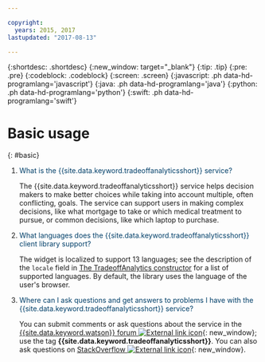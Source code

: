 ```yaml
---

copyright:
  years: 2015, 2017
lastupdated: "2017-08-13"

---
```


{:shortdesc: .shortdesc}
{:new_window: target="_blank"}
{:tip: .tip}
{:pre: .pre}
{:codeblock: .codeblock}
{:screen: .screen}
{:javascript: .ph data-hd-programlang='javascript'}
{:java: .ph data-hd-programlang='java'}
{:python: .ph data-hd-programlang='python'}
{:swift: .ph data-hd-programlang='swift'}

# Basic usage
{: #basic}

1.  <span style="color:#003F69">What is the {{site.data.keyword.tradeoffanalyticsshort}} service?</span>

    The {{site.data.keyword.tradeoffanalyticsshort}} service helps decision makers to make better choices while taking into account multiple, often conflicting, goals. The service can support users in making complex decisions, like what mortgage to take or which medical treatment to pursue, or common decisions, like which laptop to purchase.

1.  <span style="color:#003F69">What languages does the {{site.data.keyword.tradeoffanalyticsshort}} client library support?</span>

    The widget is localized to support 13 languages; see the description of the `locale` field in [The TradeoffAnalytics constructor](/docs/services/tradeoff-analytics/client.html#constructor) for a list of supported languages. By default, the library uses the language of the user's browser.

1.  <span style="color:#003F69">Where can I ask questions and get answers to problems I have with the {{site.data.keyword.tradeoffanalyticsshort}} service?</span>

    You can submit comments or ask questions about the service in the [{{site.data.keyword.watson}} forum ![External link icon](../../icons/launch-glyph.svg "External link icon")](https://developer.ibm.com/answers/topics/tradeoff-analytics/){: new_window}; use the tag **{{site.data.keyword.tradeoffanalyticsshort}}**. You can also ask questions on [StackOverflow ![External link icon](../../icons/launch-glyph.svg "External link icon")](http://stackoverflow.com/questions/tagged/ibm-watson-cognitive){: new_window}.

